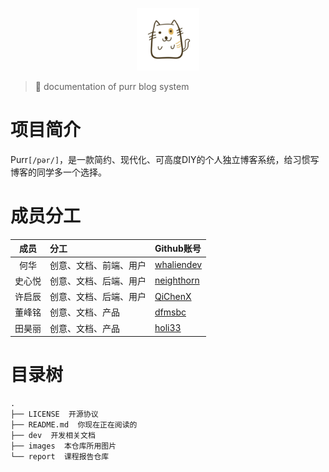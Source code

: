 <p align="center">
    <a href="https://github.com/PurrGroup" target="_blank" rel="noopener noreferrer">
        <img width="100" src="images/logo/purr128.png" alt="Halo logo">
    </a>
</p>

> 📄 documentation of purr blog system

# 项目简介

Purr`[/pər/]`，是一款简约、现代化、可高度DIY的个人独立博客系统，给习惯写博客的同学多一个选择。



# 成员分工

|  成员  | 分工                   | Github账号                                  |
| :----: | :--------------------- | :------------------------------------------ |
|  何华  | 创意、文档、前端、用户 | [whaliendev](https://github.com/whaliendev) |
| 史心悦 | 创意、文档、后端、用户 | [neighthorn](https://github.com/neighthorn) |
| 许启辰 | 创意、文档、后端、用户 | [QiChenX](https://github.com/QiChenX)       |
| 董峰铭 | 创意、文档、产品       | [dfmsbc](https://github.com/dfmsbc)         |
| 田昊丽 | 创意、文档、产品       | [holi33](https://github.com/haoli33)        |



# 目录树

```
.
├── LICENSE  开源协议
├── README.md  你现在正在阅读的
├── dev  开发相关文档
├── images  本仓库所用图片
└── report  课程报告仓库
```





